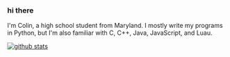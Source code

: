 ### hi there

I'm Colin, a high school student from Maryland. I mostly write my programs in Python, but I'm also familiar with C, C++, Java, JavaScript, and Luau.

[![github stats](https://github-readme-stats.vercel.app/api?username=colinhartigan&theme=react)](https://github.com/anuraghazra/github-readme-stats)
